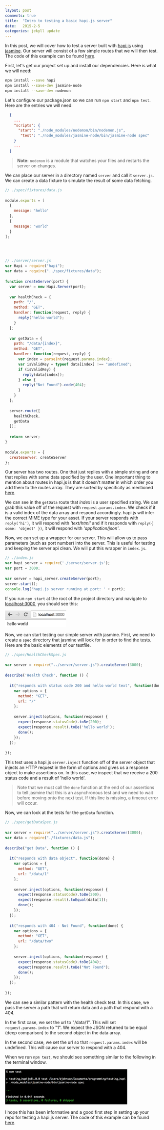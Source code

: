 ```yaml
---
layout: post
comments: true
title:  "Intro to testing a basic hapi.js server"
date:   2015-2-5
categories: jekyll update
---
```


In this post, we will cover how to test a server built with [hapi.js](http://hapijs.com/) using [jasmine](https://github.com/mhevery/jasmine-node). Our server will consist of a few simple routes that we will then test. The code of this example can be found [here](https://github.com/songawee/testing_hapijs).

First, let's get our project set up and install our dependencies. Here is what we will need:

```bash
npm install --save hapi
npm install --save-dev jasmine-node
npm install --save-dev nodemon
```

Let's configure our package.json so we can run `npm start` and `npm test`. Here are the entries we will need:

```json
  {
    ...
    "scripts": {
      "start": "./node_modules/nodemon/bin/nodemon.js",
       "test": "./node_modules/jasmine-node/bin/jasmine-node spec"
    }
    ...
  }
```

> **Note:** `nodemon` is a module that watches your files and restarts the server on changes.

We can place our server in a directory named `server` and call it `server.js`. We can create a data fixture to simulate the result of some data fetching.

```js
// ./spec/fixtures/data.js

module.exports = [
  {
    message: 'hello'
  },
  {
    message: 'world'
  }
];

```

<br />

```js

// ./server/server.js
var Hapi = require("hapi");
var data = require("../spec/fixtures/data");

function createServer(port) {
  var server = new Hapi.Server(port);

  var healthCheck = {
    path: "/",
    method: "GET",
    handler: function(request, reply) {
      reply("hello world");
    }
  };

  var getData = {
    path: "/data/{index}",
    method: "GET",
    handler: function(request, reply) {
      var index = parseInt(request.params.index);
      var isValidKey = typeof data[index] !== "undefined";
      if (isValidKey) {
        reply(data[index]);
      } else {
        reply("Not Found").code(404);
      }
    }
  };

  server.route([
    healthCheck,
    getData
  ]);

  return server;
}

module.exports = {
  createServer: createServer
};

```

Our server has two routes. One that just replies with a simple string and one that replies with some data specified by the user. One important thing to mention about routes in hapi.js is that it doesn't matter in which order you add them to the routes array. They are sorted by specificity as mentioned [here](http://hapijs.com/api#path-matching-order).

We can see in the `getData` route that *index* is a user specified string. We can grab this value off of the request with `request.params.index`. We check if it is a valid index of the data array and respond accordingly. hapi.js will infer the correct MIME type for your asset. If your server responds with `reply('hi')`, it will respond with *'text/html'* and if it responds with `reply({ some: 'object' })`, it will respond with *'application/json'*.

Now, we can set up a wrapper for our server. This will allow us to pass parameters (such as port number) into the server. This is useful for testing and keeping the server api clean. We will put this wrapper in `index.js`.

```js
// ./index.js
var hapi_server = require('./server/server.js');
var port = 3000;

var server = hapi_server.createServer(port);
server.start();
console.log('hapi.js server running at port: ' + port);
```

If you run `npm start` at the root of the project directory and navigate to [localhost:3000](localhost:3000), you should see this:

<img src="/img/hello_world.png" width="200" />

Now, we can start testing our simple server with jasmine. First, we need to create a `spec` directory that jasmine will look for in order to find the tests. Here are the basic elements of our testfile.

```js
// ./spec/HealthCheckSpec.js

var server = require("../server/server.js").createServer(3000);

describe('Health Check', function () {

  it("responds with status code 200 and hello world text", function(done) {
    var options = {
      method: "GET",
      url: "/"
    };  

    server.inject(options, function(response) {
      expect(response.statusCode).toBe(200);
      expect(response.result).toBe('hello world');
      done();
    });
  });

});

```

This test uses a hapi.js `server.inject` function off of the server object that injects an HTTP request in the form of options and gives us a response object to make assertions on. In this case, we inspect that we receive a 200 status code and a result of 'hello world'.

>Note that we must call the `done` function at the end of our assertions to tell jasmine that this is an asynchronous test and we need to wait before moving onto the next test. If this line is missing, a timeout error will occur.

Now, we can look at the tests for the `getData` function.

```js
// ./spec/getDataSpec.js

var server = require("../server/server.js").createServer(3000);
var data = require("./fixtures/data.js");

describe("get Data", function () {

  it("responds with data object", function(done) {
    var options = {
      method: "GET",
      url: "/data/1"
    };

    server.inject(options, function(response) {
      expect(response.statusCode).toBe(200);
      expect(response.result).toEqual(data[1]);
      done();
    });
  });

  it("responds with 404 - Not Found", function(done) {
    var options = {
      method: "GET",
      url: "/data/two"
    };

    server.inject(options, function(response) {
      expect(response.statusCode).toBe(404);
      expect(response.result).toBe("Not Found");
      done();
    });
  });

});
```

We can see a similar pattern with the health check test. In this case, we pass the server a path that will return data and a path that respond with a 404.

In the first case, we set the url to "/data/1". This will set `request.params.index` to "1". We expect the JSON returned to be equal (deep comparison) to the second object in the data array.

In the second case, we set the url so that `request.params.index` will be undefined. This will cause our server to respond with a 404.

When we run `npm test`, we should see something similar to the following in the terminal window.

<img src="/img/tests_pass.png" width="400" />

I hope this has been informative and a good first step in setting up your repo for testing a hapi.js server. The code of this example can be found [here](https://github.com/songawee/testing_hapijs).
